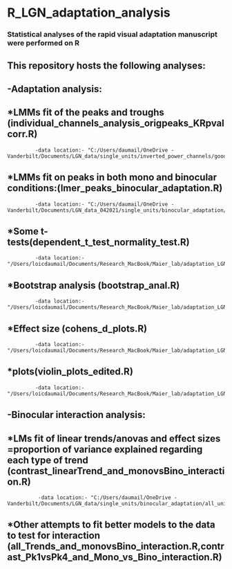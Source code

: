 # R_LGN_adaptation_analysis
### Statistical analyses of the rapid visual adaptation manuscript were performed on R
## This repository hosts the following analyses:
## -Adaptation analysis:
## *LMMs fit of the peaks and troughs (individual_channels_analysis_origpeaks_KRpvalcorr.R)
             -data location:- "C:/Users/daumail/OneDrive -        Vanderbilt/Documents/LGN_data/single_units/inverted_power_channels/good_single_units_data_4bumps_more/new_peak_alignment_anal/su_peaks_03032020_corrected/orig_peak_values/*.mat"
## *LMMs fit on peaks in both mono and binocular conditions:(lmer_peaks_binocular_adaptation.R)
             -data location:- "C:/Users/daumail/OneDrive - Vanderbilt/Documents/LGN_data_042021/single_units/binocular_adaptation/all_units/all_orig_bs_zscore_trials_05022021_mono_bino.mat"
## *Some t-tests(dependent_t_test_normality_test.R)
             -data location:- "/Users/loicdaumail/Documents/Research_MacBook/Maier_lab/adaptation_LGN_project/R/all_raw_mean_data_peaks.mat"
## *Bootstrap analysis (bootstrap_anal.R)
             -data location:- "/Users/loicdaumail/Documents/Research_MacBook/Maier_lab/adaptation_LGN_project/R/all_raw_mean_data_peaks.mat"
## *Effect size (cohens_d_plots.R)
             -data location:-"/Users/loicdaumail/Documents/Research_MacBook/Maier_lab/adaptation_LGN_project/R/all_raw_mean_data_peaks.mat"
## *plots(violin_plots_edited.R)
             -data location:-"/Users/loicdaumail/Documents/Research_MacBook/Maier_lab/adaptation_LGN_project/R/all_norm_mean_data_peaks.mat"
## -Binocular interaction analysis:
## *LMs fit of linear trends/anovas and effect sizes =proportion of variance explained regarding each type of trend (contrast_linearTrend_and_monovsBino_interaction.R)
              -data location:- "C:/Users/daumail/OneDrive - Vanderbilt/Documents/LGN_data/single_units/binocular_adaptation/all_units/all_orig_bs_zscore_trials.mat"
## *Other attempts to fit better models to the data to test for interaction (all_Trends_and_monovsBino_interaction.R,contrast_Pk1vsPk4_and_Mono_vs_Bino_interaction.R)
